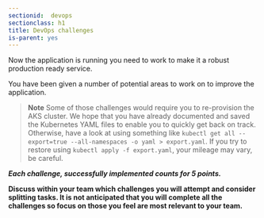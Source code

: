 ```yaml
---
sectionid:  devops
sectionclass: h1
title: DevOps challenges
is-parent: yes
---
```


Now the application is running you need to work to make it a robust production ready service.

You have been given a number of potential areas to work on to improve the application.

> **Note** Some of those challenges would require you to re-provision the AKS cluster. We hope that you have already documented and saved the Kubernetes YAML files to enable you to quickly get back on track. Otherwise, have a look at using something like `kubectl get all --export=true --all-namespaces -o yaml > export.yaml`. If you try to restore using `kubectl apply -f export.yaml`, your mileage may vary, be careful.

***Each challenge, successfully implemented counts for 5 points.***

 **Discuss within your team which challenges you will attempt and consider splitting tasks. It is not anticipated that you will complete all the challenges so focus on those you feel are most relevant to your team.**
